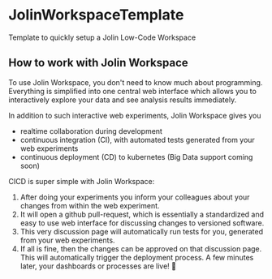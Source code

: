 # JolinWorkspaceTemplate
Template to quickly setup a Jolin Low-Code Workspace


## How to work with Jolin Workspace

To use Jolin Workspace, you don't need to know much about programming. Everything is
simplified into one central web interface which allows you to interactively explore your
data and see analysis results immediately.

In addition to such interactive web experiments, Jolin Workspace gives you
<!-- TODO make this three blobs next to each other -->
- realtime collaboration during development
- continuous integration (CI), with automated tests generated from your web experiments
- continuous deployment (CD) to kubernetes (Big Data support coming soon)

CICD is super simple with Jolin Workspace:
1. After doing your experiments you inform your colleagues about your changes from within the web experiment.
2. It will open a github pull-request, which is essentially a standardized and easy to
    use web interface for discussing changes to versioned software.
3. This very discussion page will automatically run tests for you, generated from your web experiments.
4. If all is fine, then the changes can be approved on that discussion page. This will
    automatically trigger the deployment process. A few minutes later, your dashboards
    or processes are live! 🤩
